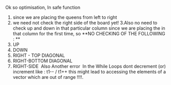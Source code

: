 Ok so optimisation,
In safe function
​
1. since we are placing the queens from left to right
2. we need not check the right side of the board yet!
3.Also no need to check up and down in that particular column since we are placing the
in that column for the first time, so
**NO CHECKING OF THE FOLLOWING : **
1. UP
2. DOWN
3. RIGHT - TOP DIAGONAL
4. RIGHT-BOTTOM DIAGONAL
5. RIGHT-SIDE
​
Also Another error
​
In the While Loops
dont decrement (or) increment like : t1-- / t1++ this might lead to accessing the elements
of a vector which are out of range !!!!.
​
​